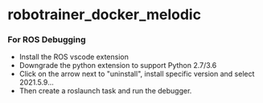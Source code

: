 # robotrainer_docker_melodic

### For ROS Debugging
- Install the ROS vscode extension
- Downgrade the python extension to support Python 2.7/3.6
- Click on the arrow next to "uninstall", install specific version and select 2021.5.9...
- Then create a roslaunch task and run the debugger.